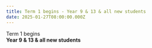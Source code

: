 ```yaml
---
title: Term 1 begins - Year 9 & 13 & all new students
date: 2025-01-27T08:00:00.000Z
---
```

Term 1 begins  
**Year 9 & 13 & all new students**
